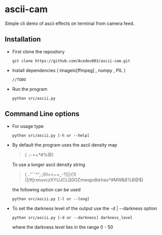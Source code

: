 # ascii-cam
Simple cli demo of ascii effects on terminal from camera feed.


## Installation
- First clone the repository
    ```
    git clone https://github.com/Acedev003/ascii-cam.git
    ```
- Install dependencies ( imageio[ffmpeg] , numpy , PIL )
    ```
    //TODO
    ```
- Run the program
    ```
    python src/ascii.py
    ```

## Command Line options

- For usage type
    ```
    python src/ascii.py [-h or --help] 
    ```

- By default the program uses the ascii density map 
    > ( .:-=+*#%@)

    To use a longer ascii density string 
    > ( ..''``^\",:;Il!i><~+_-?][}{1)(|\/tfjrxnuvczXYUJCLQ0OZmwqpdbkhao*#MW&8%B@$) 
    
    the following option can be used
    ```
    python src/ascii.py [-l or --long] 
    ```

- To set the darkness level of the output use the -d | --darkness option
    ```
    python src/ascii.py [-d or --darkness] darkness_level 
    ```
    where the darkness level lies in the range 0 - 50

